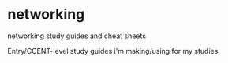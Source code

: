 # networking
networking study guides and cheat sheets

Entry/CCENT-level study guides i'm making/using for my studies.
